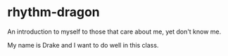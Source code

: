 # rhythm-dragon
An introduction to myself to those that care about me, yet don't know me.

My name is Drake and I want to do well in this class. 
